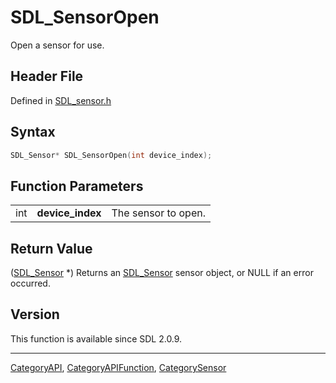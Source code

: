 # SDL_SensorOpen

Open a sensor for use.

## Header File

Defined in [SDL_sensor.h](https://github.com/libsdl-org/SDL/blob/SDL2/include/SDL_sensor.h)

## Syntax

```c
SDL_Sensor* SDL_SensorOpen(int device_index);
```

## Function Parameters

|     |                  |                     |
| --- | ---------------- | ------------------- |
| int | **device_index** | The sensor to open. |

## Return Value

([SDL_Sensor](SDL_Sensor) *) Returns an [SDL_Sensor](SDL_Sensor) sensor
object, or NULL if an error occurred.

## Version

This function is available since SDL 2.0.9.

----
[CategoryAPI](CategoryAPI), [CategoryAPIFunction](CategoryAPIFunction), [CategorySensor](CategorySensor)

